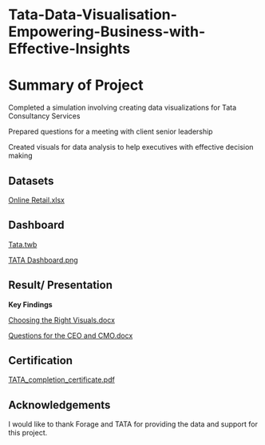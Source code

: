 # Tata-Data-Visualisation-Empowering-Business-with-Effective-Insights

# Summary of Project

Completed a simulation involving creating data visualizations for Tata Consultancy Services

Prepared questions for a meeting with client senior leadership

Created visuals for data analysis to help executives with effective decision making

## Datasets

[Online Retail.xlsx](https://github.com/reuel97/Tata-Data-Visualisation-Empowering-Business-with-Effective-Insights/blob/main/Online%20Retail.xlsx)

## Dashboard

[Tata.twb]( https://github.com/reuel97/Tata-Data-Visualisation-Empowering-Business-with-Effective-Insights/blob/main/Tata.twb)

[TATA Dashboard.png]( https://github.com/reuel97/Tata-Data-Visualisation-Empowering-Business-with-Effective-Insights/blob/main/TATA%20Dashboard.png)

## Result/ Presentation

 **Key Findings**
 
[Choosing the Right Visuals.docx]( https://github.com/reuel97/Tata-Data-Visualisation-Empowering-Business-with-Effective-Insights/blob/main/Choosing%20the%20Right%20Visuals.docx)

[Questions for the CEO and CMO.docx]( https://github.com/reuel97/Tata-Data-Visualisation-Empowering-Business-with-Effective-Insights/blob/main/Questions%20for%20the%20CEO%20and%20CMO.docx)

## Certification

[TATA_completion_certificate.pdf]( https://github.com/reuel97/Tata-Data-Visualisation-Empowering-Business-with-Effective-Insights/blob/main/TATA_completion_certificate.pdf)

## Acknowledgements

I would like to thank Forage and TATA for providing the data and support for this project. 
